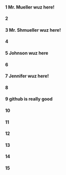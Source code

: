 #### 1 Mr. Mueller wuz here!
#### 2
#### 3 Mr. Shmueller wuz here!
#### 4
#### 5 Johnson wuz here
#### 6
#### 7 Jennifer wuz here!
#### 8
#### 9 github is really good
#### 10
#### 11
#### 12
#### 13
#### 14
#### 15